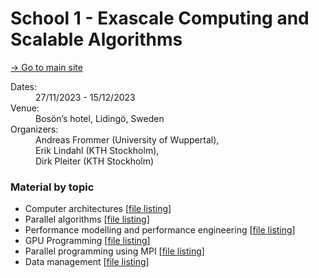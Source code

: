 # School 1 - Exascale Computing and Scalable Algorithms #

[→ Go to main site](https://sites.google.com/view/aqtivate-workshop-1)

<dl class="event-info">
  <dt>Dates:</dt>
  <dd>27/11/2023 - 15/12/2023</dd>
  
  <dt>Venue:</dt>
  <dd>Bosön’s hotel, Lidingö, Sweden</dd>
  
  <dt>Organizers:</dt>
<dd>Andreas Frommer (University of Wuppertal),</br>Erik Lindahl (KTH Stockholm),</br>Dirk Pleiter (KTH Stockholm)</dd>
</dl>

### Material by topic

- Computer architectures <span class="small-mono">[[file listing](../resources/school_1/computer_architectures.md)]</span>
- Parallel algorithms <span class="small-mono">[[file listing](../resources/school_1/parallel_algorithms.md)]</span>
- Performance modelling and performance engineering <span class="small-mono">[[file listing](../resources/school_1/performance.md)]</span>
- GPU Programming <span class="small-mono">[[file listing](../resources/school_1/gpu.md)]</span>
- Parallel programming using MPI <span class="small-mono">[[file listing](../resources/school_1/mpi.md)]</span>
- Data management <span class="small-mono">[[file listing](../resources/school_1/data_management.md)]</span>

